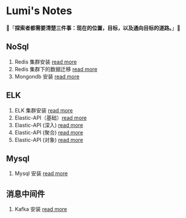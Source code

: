 # Lumi's Notes

👋「**探索者都需要清楚三件事：现在的位置，目标，以及通向目标的道路。**」👋

##  NoSql

1. Redis 集群安装   [read more](https://github.com/wangpf1024/lumi-notes/blob/main/Redis/Redis%E5%AE%89%E8%A3%85.md)
2. Redis 集群下的数据迁移  [read more](https://github.com/wangpf1024/lumi-notes/blob/main/Redis/RedisCluster%E5%A4%A7%E6%B5%B7%E6%8D%9E%E9%92%88%E6%95%B0%E6%8D%AE%E8%BF%81%E7%A7%BB.md)
3. Mongondb 安装  [read more](https://github.com/wangpf1024/lumi-notes/blob/main/Mongodb/Mongodb%E5%AE%89%E8%A3%85.md)

##  ELK

1. ELK 集群安装   [read more](https://github.com/wangpf1024/lumi-notes/blob/main/ELK/ELK%E5%AE%89%E8%A3%85.md)
2. Elastic-API（基础）[read more](https://github.com/wangpf1024/lumi-notes/blob/main/ELK/Elastic-API.md)
3. Elastic-API  (深入)  [read more](https://github.com/wangpf1024/lumi-notes/blob/main/ELK/Elastic-API-2.md)
4. Elastic-API  (聚合)  [read more](https://github.com/wangpf1024/lumi-notes/blob/main/ELK/Elastic-API-3.md)
5. Elastic-API  (对象)  [read more](https://github.com/wangpf1024/lumi-notes/blob/main/ELK/Elastic-API-4.md)

## Mysql

1. Mysql 安装 [read more](https://github.com/wangpf1024/lumi-notes/blob/main/Mysql/Mysql%E5%AE%89%E8%A3%85.md)

##  消息中间件

1. Kafka 安装 [read more](https://github.com/wangpf1024/lumi-notes/blob/main/Kafka/Kafka%E5%AE%89%E8%A3%85.md)



